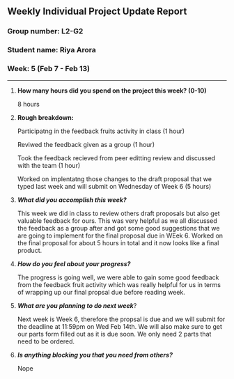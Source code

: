 ## Weekly Individual Project Update Report
### Group number: L2-G2
### Student name: Riya Arora
### Week: 5 (Feb 7 - Feb 13)
___
1. **How many hours did you spend on the project this week? (0-10)**

     8 hours

2. **Rough breakdown:**
 
     Participatng in the feedback fruits activity in class (1 hour)

     Reviwed the feedback given as a group (1 hour)
   
     Took the feedback recieved from peer editting review and discussed with the team (1 hour)

     Worked on implentatng those changes to the draft proposal that we typed last week and will submit on Wednesday of Week 6 (5 hours)

      
4. ***What did you accomplish this week?*** 

     This week we did in class to review others draft proposals but also get valuable feedback for ours. This was very helpful as we all discussed the feedback as a group after and got some good suggestions that we are going to implement for the final proposal due in WEek 6. Worked on the final proposal for about 5 hours in total and it now looks like a final product. 

4. ***How do you feel about your progress?*** 

     The progress is going well, we were able to gain some good feedback from the feedback fruit activity which was really helpful for us in terms of wrapping up our final propsal due before reading week. 

5. ***What are you planning to do next week***?

     Next week is Week 6, therefore the propsal is due and we will submit for the deadline at 11:59pm on Wed Feb 14th. We will also make sure to get our parts form filled out as it is due soon. We only need 2 parts that need to be ordered. 

6. ***Is anything blocking you that you need from others?***
   
     Nope
